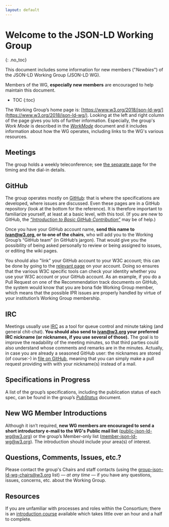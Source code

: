 ```yaml
---
layout: default
---
```

# Welcome to the JSON-LD Working Group
{: .no_toc}

This document includes some information for new members ("*Newbies*") of the JSON-LD Working Group (JSON-LD WG).

Members of the WG, **especially new members** are encouraged to help maintain this document.

* TOC
{:toc}

The Working Group’s home page is: [https://www.w3.org/2018/json-ld-wg/](https://www.w3.org/2018/json-ld-wg/). Looking at the left and right column of the page gives you lots of further information. Especially, the group's *Work Mode* is described in the [*WorkMode*](index) document and it includes information about how the WG operates, including links to the WG's various resources.

## Meetings

The group holds a weekly teleconference; see [the separate page](../Meetings/) for the timing and the dial-in details.

## GitHub

The group operates mostly on [GitHub](index#github): that is where the specifications are developed, where issues are discussed. Even these pages are in a GitHub repository (look at the bottom for the reference). It is therefore important to familiarize yourself, at least at a basic level, with this tool. (If you are new to GitHub, the [*“Introduction to Basic GitHub Contribution”*](https://iherman.github.io/misc-notes/docs/BasicGitHubContributionIntro) may be of help.)

Once you have your GitHub account name, **send this name to ivan@w3.org, or to one of the chairs**, who will add you to the Working Group’s “GitHub team” (in GitHub‘s jargon). That would give you the possibility of being asked personally to review or being assigned to issues, or editing the wiki pages.

You should also "link" your GitHub account to your W3C account; this can be done by going to the [relevant page](https://www.w3.org/users/myprofile/connectedaccounts) on your account. Doing so ensures that the various W3C specific tools can check your identity whether you use your W3C account or your GitHub account. As an example, if you do a Pull Request on one of the Recommendation track documents on GitHub, the system would know that you are bona fide Working Group member, which means that the possible IPR issues are properly handled by virtue of your institution’s Working Group membership.

## IRC

Meetings usually use [IRC](index#irc) as a tool for queue control and minute taking (and general chit-chat). **You should also send to ivan@w3.org your preferred IRC nickname (or nicknames, if you use several of those).** The goal is to improve the readability of the meeting minutes, so that third parties could also understand whose comments and remarks are in the minutes. Actually, in case you are already a seasoned GitHub user: the nicknames are stored (of course:-) in [file on GitHub](https://github.com/w3c/json-ld-wg/blob/master/assets/nicknames.json), meaning that you can simply make a pull request providing with with your nickname(s) instead of a mail.

## Specifications in Progress

A list of the group’s specifications, including the publication status of each spec, can be found in the group’s [*PubStatus*](https://www.w3.org/2018/json-ld-wg/PublStatus) document.

## New WG Member Introductions

Although it isn’t required, **new WG members are encouraged to send a short introductory e-mail to the WG's Public mail list** ([public-json-ld-wg@w3.org](https://lists.w3.org/Archives/Public/public-json-ld-wg/)) or the group’s Member-only list ([member-json-ld-wg@w3.org](https://lists.w3.org/Archives/Member/member-json-ld-wg/)). The introduction should include your area(s) of interest.

## Questions, Comments, Issues, etc.?

Please contact the group's Chairs and staff contacts (using the [group-json-ld-wg-chairs@w3.org](mailto:group-json-ld-wg-chairs@w3.org) list) — *at any time* — if you have any questions, issues, concerns, etc. about the Working Group.

## Resources

If you are unfamiliar with processes and roles within the Consortium; there is an [introduction course](http://lists.w3.org/Archives/Public/www-archive/2014Apr/0026.html) available which takes little over an hour and a half to complete.
